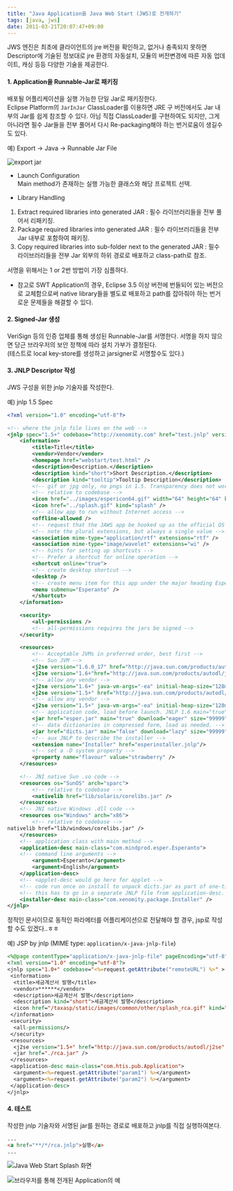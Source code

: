 ```yaml
---
title: "Java Application을 Java Web Start (JWS)로 전개하기"
tags: [java, jws]
date: 2011-03-21T20:07:47+09:00
---
```

  
JWS 엔진은 최초에 클라이언트의 jre 버전을 확인하고, 없거나 충족되지 못하면 Descriptor에 기술된 정보대로 jre 환경의 자동설치, 모듈의 버전변경에 따른 자동 업데이트, 캐싱 등등 다양한 기술을 제공한다.  

#### **1. Application을 Runnable-Jar로 패키징**
배포될 어플리케이션을 실행 가능한 단일 Jar로 패키징한다.  
Eclipse Platform의 `JarInJar` ClassLoader를 이용하면 JRE 구 버전에서도 Jar 내부의 Jar를 쉽게 참조할 수 있다. 아님 직접 ClassLoader를 구현하여도 되지만, 그게 아니라면 필수 Jar들을 전부 풀어서 다시 Re-packaging해야 하는 번거로움이 생길수도 있다.  
  
예) Export -> Java -> Runnable Jar File  

![export jar](../assets/image/2011-03-21-201103211748.jpg)
  
- Launch Configuration  
Main method가 존재하는 실행 가능한 클래스와 해당 프로젝트 선택.  
  
- Library Handling  
1) Extract required libraries into generated JAR : 필수 라이브러리들을 전부 풀어서 리패키징.  
2) Package required libraries into generated JAR : 필수 라이브러리들을 전부 Jar 내부로 포함하여 패키징.  
3) Copy required libraries into sub-folder next to the generated JAR : 필수 라이브러리들을 전부 Jar 외부의 하위 경로로 배포하고 class-path로 참조.  
  
서명을 위해서는 1 or 2번 방법이 가장 심플하다.  
  
* 참고로 SWT Application의 경우, Eclipse 3.5 이상 버전에 번들되어 있는 버전으로 교체함으로써 native library들을 별도로 배포하고 path를 잡아줘야 하는 번거로운 문제들을 해결할 수 있다.
 

#### **2. Signed-Jar 생성**
VeriSign 등의 인증 업체를 통해 생성된 Runnable-Jar를 서명한다. 서명을 하지 않으면 당근 브라우저의 보안 정책에 따라 설치 가부가 결정된다.  
(테스트로 local key-store를 생성하고 jarsigner로 서명할수도 있다.)
  

#### **3. JNLP Descriptor 작성**
JWS 구성을 위한 jnlp 기술자를 작성한다.  
  
예) jnlp 1.5 Spec  
```xml
<?xml version="1.0" encoding="utf-8"?>
 
<!-- where the jnlp file lives on the web -->
<jnlp spec="1.5+" codebase="http://xenomity.com" href="test.jnlp" version ="1.9">
    <information>
        <title>Title</title>
        <vendor>Vendor</vendor>
        <homepage href="webstart/test.html" />
        <description>Description.</description>
        <description kind="short">Short Description.</description>
        <description kind="tooltip">Tooltip Description</description>
        <!-- gif or jpg only, no pngs in 1.5. Transparency does not work. Rectangular icons will be badly stretched. -->
        <!-- relative to codebase -->
        <icon href="../images/espericon64.gif" width="64" height="64" kind="default" />
        <icon href="../splash.gif" kind="splash" />
        <!-- allow app to run without Internet access -->
        <offline-allowed />
        <!-- request that the JAWS app be hooked up as the official OS handler of a given file type -->
        <!-- note the plural extensions, but always a single value -->
        <association mime-type="application/rtf" extensions="rtf" />
        <association mime-type="image/wavelet" extensions="wi" />
        <!-- hints for setting up shortcuts -->
        <!-- Prefer a shortcut for online operation -->
        <shortcut online="true">
        <!-- create desktop shortcut -->
        <desktop />
        <!-- create menu item for this app under the major heading Esperanto -->
        <menu submenu="Esperanto" />
        </shortcut>
    </information>
 
    <security>
        <all-permissions />
        <!-- all-permissions requires the jars be signed -->
    </security>
 
    <resources>
        <!-- Acceptable JVMs in preferred order, best first -->
        <!-- Sun JVM -->
        <j2se version="1.6.0_17" href="http://java.sun.com/products/autodl/j2se" java-vm-args="-ea" initial-heap-size="128m" max-heap-size="512m" />
        <j2se version="1.6+"href="http://java.sun.com/products/autodl/j2se" java-vm-args="-ea" initial-heap-size="128m" max-heap-size="512m" />
        <!-- allow any vendor -->
        <j2se version="1.6+" java-vm-args="-ea" initial-heap-size="128m" max-heap-size="512m" />
        <j2se version="1.5+" href="http://java.sun.com/products/autodl/j2se" java-vm-args="-ea" initial-heap-size="128m" max-heap-size="512m" />
        <!-- allow any vendor -->
        <j2se version="1.5+" java-vm-args="-ea" initial-heap-size="128m" max-heap-size="512m" />
        <!-- application code, load before launch. JNLP 1.6 main="true" indicates jar with main class -->
        <jar href="esper.jar" main="true" download="eager" size="99999" />
        <!-- data dictionaries in compressed form, load as needed. -->
        <jar href="dicts.jar" main="false" download="lazy" size="99999" />
        <!-- aux JNLP to describe the installer -->
        <extension name="Installer" href="esperinstaller.jnlp"/>
        <!-- set a -D system property -->
        <property name="flavour" value="strawberry" />
    </resources>
 
    <!-- JNI native Sun .so code -->
    <resources os="SunOS" arch="sparc">
        <!-- relative to codebase -->
        <nativelib href="lib/solaris/corelibs.jar" />
    </resources>
    <!-- JNI native Windows .dll code -->
    <resources os="Windows" arch="x86">
        <!-- relative to codebase -->
nativelib href="lib/windows/corelibs.jar" />
    </resources>
    <!-- application class with main method -->
    <application-desc main-class="com.mindprod.esper.Esperanto">
    <!-- command line arguments -->
        <argument>Esperanto</argument>
        <argument>English</argument>
    </application-desc>
    <!-- <applet-desc would go here for applet -->
    <!-- code run once on install to unpack dicts.jar as part of one-time install -->
    <!-- this has to go in a separate JNLP file from application-desc. -->
    <installer-desc main-class="com.xenomity.package.Installer" />
</jnlp>
```
  
정적인 문서이므로 동적인 파라메터를 어플리케이션으로 전달해야 할 경우, jsp로 작성할 수도 있겠다..ㅎㅎ  
  
예) JSP by jnlp (MIME type: `application/x-java-jnlp-file`)
```jsp
<%@page contentType="application/x-java-jnlp-file" pageEncoding="utf-8"%>
<?xml version="1.0" encoding="utf-8"?>
<jnlp spec="1.0+" codebase="<%=request.getAttribute("remoteURL") %>" >
 <information>
  <title>세금계산서 발행</title>
  <vendor>******</vendor>
  <description>세금계산서 발행</description>
  <description kind="short">세금계산서 발행</description>
  <icon href="/taxasp/static/images/common/other/splash_rca.gif" kind="splash" />
 </information>
 <security>
  <all-permissions/>
 </security>
 <resources>
  <j2se version="1.5+" href="http://java.sun.com/products/autodl/j2se" />
  <jar href="./rca.jar" />
 </resources>
 <application-desc main-class="com.htis.pub.Application">
  <argument><%=request.getAttribute("param1") %></argument>
  <argument><%=request.getAttribute("param2") %></argument>
 </application-desc>
</jnlp>
```


#### **4. 테스트**
작성한 jnlp 기술자와 서명된 jar를 원하는 경로로 배포하고 jnlp를 직접 실행하여본다.  
```html  
...
<a href="**/*/rca.jnlp">실행</a>
...
```

![Java Web Start Splash 화면](../assets/image/2011-03-21-201103211947.jpg)

![브라우저를 통해 전개된 Application의 예](../assets/image/2011-03-21-201103211953.jpg)
  

